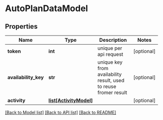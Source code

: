 # AutoPlanDataModel

## Properties
Name | Type | Description | Notes
------------ | ------------- | ------------- | -------------
**token** | **int** | unique per api request | [optional] 
**availability_key** | **str** | unique key from availability result, used to reuse fromer result | [optional] 
**activity** | [**list[ActivityModel]**](ActivityModel.md) |  | [optional] 

[[Back to Model list]](../README.md#documentation-for-models) [[Back to API list]](../README.md#documentation-for-api-endpoints) [[Back to README]](../README.md)


